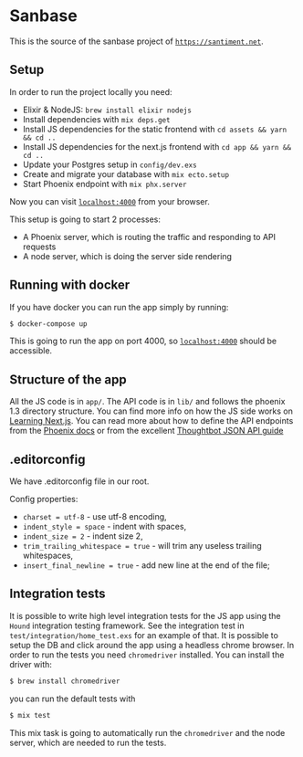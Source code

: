 # Sanbase

This is the source of the sanbase project of [`https://santiment.net`](https://santiment.net).

## Setup

  In order to run the project locally you need:

  * Elixir & NodeJS: `brew install elixir nodejs`
  * Install dependencies with `mix deps.get`
  * Install JS dependencies for the static frontend with `cd assets && yarn && cd ..`
  * Install JS dependencies for the next.js frontend with `cd app && yarn && cd ..`
  * Update your Postgres setup in `config/dev.exs`
  * Create and migrate your database with `mix ecto.setup`
  * Start Phoenix endpoint with `mix phx.server`

Now you can visit [`localhost:4000`](http://localhost:4000) from your browser.

This setup is going to start 2 processes:
  * A Phoenix server, which is routing the traffic and responding to API requests
  * A node server, which is doing the server side rendering

## Running with docker

If you have docker you can run the app simply by running:

```bash
$ docker-compose up
```

This is going to run the app on port 4000, so [`localhost:4000`](http://localhost:4000) should be accessible.

## Structure of the app

All the JS code is in `app/`. The API code is in `lib/` and follows the phoenix 1.3
directory structure. You can find more info on how the JS side works on [Learning Next.js](https://learnnextjs.com). You can read more about how to define the API
endpoints from the [Phoenix docs](https://hexdocs.pm/phoenix/overview.html) or from the excellent [Thoughtbot JSON API guide](https://robots.thoughtbot.com/building-a-phoenix-json-api)

## .editorconfig

We have .editorconfig file in our root.

Config properties:

- `charset = utf-8` - use utf-8 encoding,
- `indent_style = space` - indent with spaces,
- `indent_size = 2` - indent size 2,
- `trim_trailing_whitespace = true` - will trim any useless trailing whitespaces,
- `insert_final_newline = true` - add new line at the end of the file;

## Integration tests

It is possible to write high level integration tests for the JS app using the `Hound`
integration testing framework. See the integration test in `test/integration/home_test.exs`
for an example of that. It is possible to setup the DB and click around the app using
a headless chrome browser. In order to run the tests you need `chromedriver` installed.
You can install the driver with:

```bash
$ brew install chromedriver
```

you can run the default tests with

```bash
$ mix test
```

This mix task is going to automatically run the `chromedriver` and the node server,
which are needed to run the tests.
